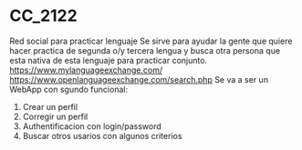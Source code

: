 # CC_2122
Red social para practicar lenguaje
Se sirve para ayudar la gente que quiere hacer practica de segunda o/y tercera lengua y busca otra persona que esta nativa de esta lenguaje para practicar conjunto.
  https://www.mylanguageexchange.com/
  https://www.openlanguageexchange.com/search.php
Se va a ser un WebApp con sgundo funcional:
  1. Crear un perfil
  2. Corregir un perfil
  3. Authentificacion con login/password
  4. Buscar otros usarios con algunos criterios
